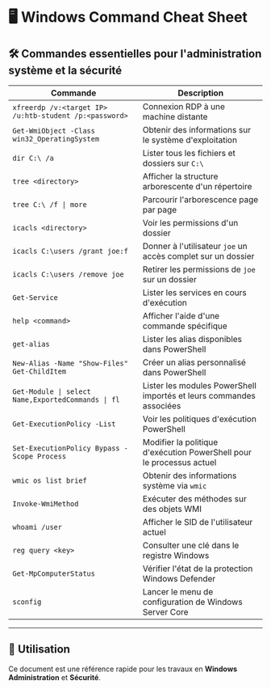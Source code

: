 # 🖥️ Windows Command Cheat Sheet

## 🛠️ Commandes essentielles pour l'administration système et la sécurité

| Commande | Description |
|----------|-------------|
| `xfreerdp /v:<target IP> /u:htb-student /p:<password>` | Connexion RDP à une machine distante |
| `Get-WmiObject -Class win32_OperatingSystem` | Obtenir des informations sur le système d'exploitation |
| `dir C:\ /a` | Lister tous les fichiers et dossiers sur `C:\` |
| `tree <directory>` | Afficher la structure arborescente d'un répertoire |
| `tree C:\ /f \| more` | Parcourir l'arborescence page par page |
| `icacls <directory>` | Voir les permissions d'un dossier |
| `icacls C:\users /grant joe:f` | Donner à l'utilisateur `joe` un accès complet sur un dossier |
| `icacls C:\users /remove joe` | Retirer les permissions de `joe` sur un dossier |
| `Get-Service` | Lister les services en cours d'exécution |
| `help <command>` | Afficher l'aide d'une commande spécifique |
| `get-alias` | Lister les alias disponibles dans PowerShell |
| `New-Alias -Name "Show-Files" Get-ChildItem` | Créer un alias personnalisé dans PowerShell |
| `Get-Module \| select Name,ExportedCommands \| fl` | Lister les modules PowerShell importés et leurs commandes associées |
| `Get-ExecutionPolicy -List` | Voir les politiques d'exécution PowerShell |
| `Set-ExecutionPolicy Bypass -Scope Process` | Modifier la politique d'exécution PowerShell pour le processus actuel |
| `wmic os list brief` | Obtenir des informations système via `wmic` |
| `Invoke-WmiMethod` | Exécuter des méthodes sur des objets WMI |
| `whoami /user` | Afficher le SID de l'utilisateur actuel |
| `reg query <key>` | Consulter une clé dans le registre Windows |
| `Get-MpComputerStatus` | Vérifier l'état de la protection Windows Defender |
| `sconfig` | Lancer le menu de configuration de Windows Server Core |

---

## 📁 Utilisation

Ce document est une référence rapide pour les travaux en **Windows Administration** et **Sécurité**.  

